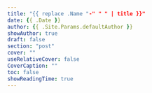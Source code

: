 ```yaml
---
title: "{{ replace .Name "-" " " | title }}"
date: {{ .Date }}
author: {{ .Site.Params.defaultAuthor }}
showAuthor: true
draft: false
section: "post"
cover: ""
useRelativeCover: false
CoverCaption: ""
toc: false
showReadingTime: true
---
```


